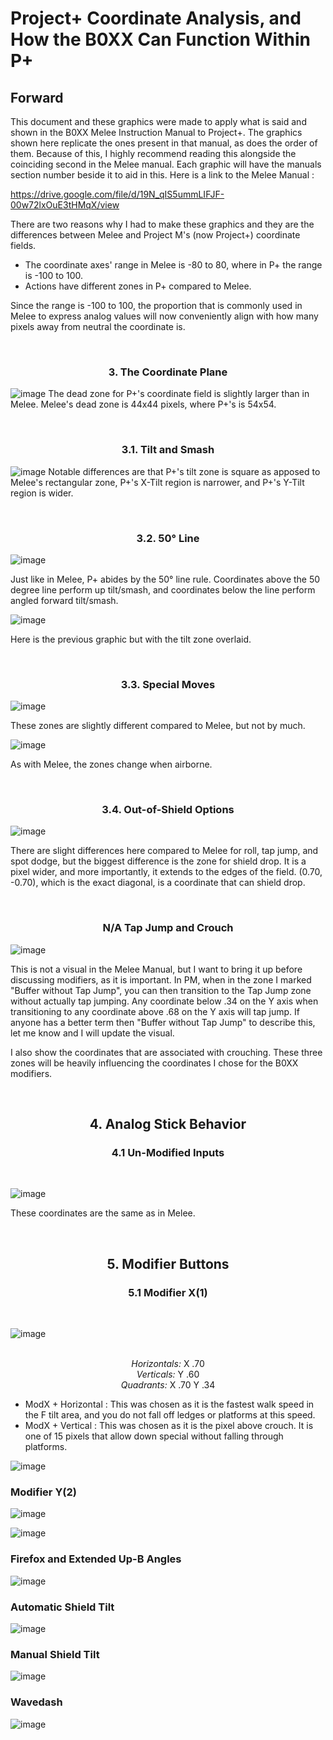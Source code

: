 # Project+ Coordinate Analysis, and How the B0XX Can Function Within P+
## Forward

This document and these graphics were made to apply what is said and shown in the B0XX Melee Instruction Manual to Project+. The graphics shown here replicate the ones present in that manual, as does the order of them. Because of this, I highly recommend reading this alongside the coinciding second in the Melee manual. Each graphic will have the manuals section number beside it to aid in this. Here is a link to the Melee Manual :

https://drive.google.com/file/d/19N_qIS5ummLIFJF-00w72lxOuE3tHMqX/view

There are two reasons why I had to make these graphics and they are the differences between Melee and Project M's (now Project+) coordinate fields.
- The coordinate axes' range in Melee is -80 to 80, where in P+ the range is -100 to 100.
- Actions have different zones in P+ compared to Melee.

Since the range is -100 to 100, the proportion that is commonly used in Melee to express analog values will now conveniently align with how many pixels away from neutral the coordinate is.

<br><h3 align="center"> 3. The Coordinate Plane </h3>

![image](https://raw.githubusercontent.com/Crane1195/GCCPCB/master/Project%2B%20Coordinate%20Analysis/images/1%20-%20The%20Coordinate%20Plane.png)
The dead zone for P+'s coordinate field is slightly larger than in Melee. Melee's dead zone is 44x44 pixels, where P+'s is 54x54.

<br><h3 align="center"> 3.1. Tilt and Smash </h3>

![image](https://raw.githubusercontent.com/Crane1195/GCCPCB/master/Project%2B%20Coordinate%20Analysis/images/2%20-%20Tilt%20and%20Smash.png)
Notable differences are that P+'s tilt zone is square as apposed to Melee's rectangular zone, P+'s X-Tilt region is narrower, and P+'s Y-Tilt region is wider.

<br><h3 align="center"> 3.2. 50° Line </h3>

![image](https://raw.githubusercontent.com/Crane1195/GCCPCB/master/Project%2B%20Coordinate%20Analysis/images/3%20-%2050%20degree%20line.png)

Just like in Melee, P+ abides by the 50° line rule. Coordinates above the 50 degree line perform up tilt/smash, and coordinates below the line perform angled forward tilt/smash.

![image](https://raw.githubusercontent.com/Crane1195/GCCPCB/master/Project%2B%20Coordinate%20Analysis/images/4%20-%2050%20Degree%20and%20Tilt%20and%20Smash.png)

Here is the previous graphic but with the tilt zone overlaid.

<br><h3 align="center"> 3.3. Special Moves </h3>

![image](https://raw.githubusercontent.com/Crane1195/GCCPCB/master/Project%2B%20Coordinate%20Analysis/images/6%20-%20Grounded%20Special%20Moves.png)

These zones are slightly different compared to Melee, but not by much.

![image](https://raw.githubusercontent.com/Crane1195/GCCPCB/master/Project%2B%20Coordinate%20Analysis/images/7%20-%20Airborne%20Special%20Moves.png)

As with Melee, the zones change when airborne.

<br><h3 align="center"> 3.4. Out-of-Shield Options </h3>

![image](https://raw.githubusercontent.com/Crane1195/GCCPCB/master/Project%2B%20Coordinate%20Analysis/images/8%20-%20Out-of-Shield%20Options.png)

There are slight differences here compared to Melee for roll, tap jump, and spot dodge, but the biggest difference is the zone for shield drop. It is a pixel wider, and more importantly, it extends to the edges of the field. (0.70, -0.70), which is the exact diagonal, is a coordinate that can shield drop.

<br><h3 align="center"> N/A Tap Jump and Crouch </h3>

![image](https://raw.githubusercontent.com/Crane1195/GCCPCB/master/Project%2B%20Coordinate%20Analysis/images/5%20-%20Tap%20Jump%20Crouch.png)

This is not a visual in the Melee Manual, but I want to bring it up before discussing modifiers, as it is important. In PM, when in the zone I marked "Buffer without Tap Jump", you can then transition to the Tap Jump zone without actually tap jumping. Any coordinate below .34 on the Y axis when transitioning to any coordinate above .68 on the Y axis will tap jump. If anyone has a better term then "Buffer without Tap Jump" to describe this, let me know and I will update the visual.

I also show the coordinates that are associated with crouching. These three zones will be heavily influencing the coordinates I chose for the B0XX modifiers.

<br><h2 align="center"> 4. Analog Stick Behavior </h2>
<h3 align="center"> 4.1 Un-Modified Inputs </h3><br>

![image](https://raw.githubusercontent.com/Crane1195/GCCPCB/master/Project%2B%20Coordinate%20Analysis/images/9%20-%20Un-Modified%20Inputs.png)

These coordinates are the same as in Melee.

<br><h2 align="center"> 5. Modifier Buttons </h2>
<h3 align="center"> 5.1 Modifier X(1) </h3><br>

![image](https://raw.githubusercontent.com/Crane1195/GCCPCB/master/Project%2B%20Coordinate%20Analysis/images/10%20-%20Modifier%20X%20part%201.png)

<p align="center">
  <br>
  <i>Horizontals:</i> X .70
  <br>
  <i>Verticals:</i> Y .60
  <br>
  <i>Quadrants:</i> X .70 Y .34
  <br>
</p>

- ModX + Horizontal : This was chosen as it is the fastest walk speed in the F tilt area, and you do not fall off ledges or platforms at this speed.
- ModX + Vertical : This was chosen as it is the pixel above crouch. It is one of 15 pixels that allow down special without falling through platforms. 

![image](https://raw.githubusercontent.com/Crane1195/GCCPCB/master/Project%2B%20Coordinate%20Analysis/images/10%20-%20Modifier%20X%20part%202.png)

### Modifier Y(2)
![image](https://raw.githubusercontent.com/Crane1195/GCCPCB/master/Project%2B%20Coordinate%20Analysis/images/10%20-%20Modifier%20Y%20part%201.png)

![image](https://raw.githubusercontent.com/Crane1195/GCCPCB/master/Project%2B%20Coordinate%20Analysis/images/10%20-%20Modifier%20Y%20part%202.png)

### Firefox and Extended Up-B Angles
![image](https://raw.githubusercontent.com/Crane1195/GCCPCB/master/Project%2B%20Coordinate%20Analysis/images/11%20-%20Firefox%20and%20Extended%20Up%20B%20Angles.png)

### Automatic Shield Tilt
![image](https://raw.githubusercontent.com/Crane1195/GCCPCB/master/Project%2B%20Coordinate%20Analysis/images/12%20-%20Automatic%20Shield%20Tilt.png)

### Manual Shield Tilt
![image](https://raw.githubusercontent.com/Crane1195/GCCPCB/master/Project%2B%20Coordinate%20Analysis/images/13%20-%20Manual%20Shield%20Tilt.png)

### Wavedash
![image](https://raw.githubusercontent.com/Crane1195/GCCPCB/master/Project%2B%20Coordinate%20Analysis/images/14%20-%20Wavedash.png)
